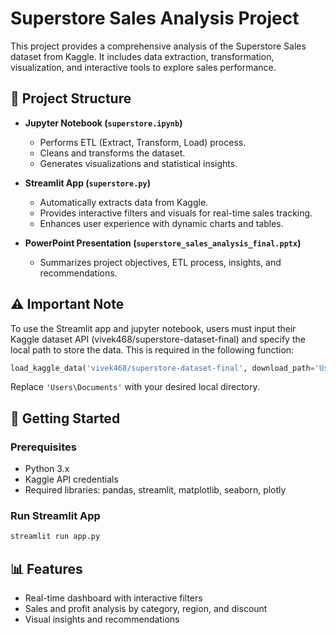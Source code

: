 
# Superstore Sales Analysis Project

This project provides a comprehensive analysis of the Superstore Sales dataset from Kaggle. It includes data extraction, transformation, visualization, and interactive tools to explore sales performance.

## 📁 Project Structure

- **Jupyter Notebook (`superstore.ipynb`)**
  - Performs ETL (Extract, Transform, Load) process.
  - Cleans and transforms the dataset.
  - Generates visualizations and statistical insights.

- **Streamlit App (`superstore.py`)**
  - Automatically extracts data from Kaggle.
  - Provides interactive filters and visuals for real-time sales tracking.
  - Enhances user experience with dynamic charts and tables.

- **PowerPoint Presentation (`superstore_sales_analysis_final.pptx`)**
  - Summarizes project objectives, ETL process, insights, and recommendations.

## ⚠️ Important Note

To use the Streamlit app and jupyter notebook, users must input their Kaggle dataset API (vivek468/superstore-dataset-final) and specify the local path to store the data. This is required in the following function:

```python
load_kaggle_data('vivek468/superstore-dataset-final', download_path='Users\Documents')
```

Replace `'Users\Documents'` with your desired local directory.

## 🚀 Getting Started

### Prerequisites
- Python 3.x
- Kaggle API credentials
- Required libraries: pandas, streamlit, matplotlib, seaborn, plotly


### Run Streamlit App
```bash
streamlit run app.py
```


## 📊 Features
- Real-time dashboard with interactive filters
- Sales and profit analysis by category, region, and discount
- Visual insights and recommendations


